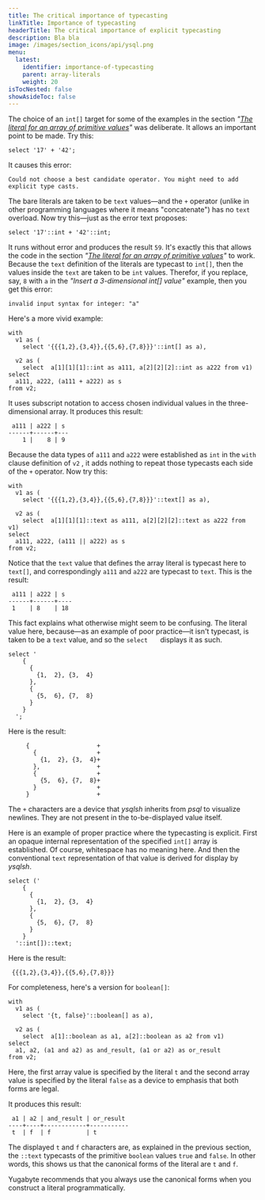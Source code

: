 ```yaml
---
title: The critical importance of typecasting
linkTitle: Importance of typecasting
headerTitle: The critical importance of explicit typecasting
description: Bla bla
image: /images/section_icons/api/ysql.png
menu:
  latest:
    identifier: importance-of-typecasting
    parent: array-literals
    weight: 20
isTocNested: false
showAsideToc: false
---
```


The choice of an `int[]` target for some of the examples
in the section _"[The literal for an array of primitive values](../array-of-primitive-values)"_
was deliberate. It allows an important point to be made. Try this:

```postgresql
select '17' + '42';
````

It causes this error:

```
Could not choose a best candidate operator. You might need to add explicit type casts.
```

The bare literals are taken to be `text` values—and the `+` operator (unlike in other programming languages where it means "concatenate") has no `text` overload. Now try this—just as the error text proposes:

```postgresql
select '17'::int + '42'::int;
````

It runs without error and produces the result `59`. It's exactly this that allows the code in the section _"[The literal for an array of primitive values](../array-of-primitive-values)"_ to work. Because the `text` definition of the literals are typecast to `int[]`, then the values inside the `text` are taken to be `int` values. Therefor, if you replace, say, `8` with `a` in the _"Insert a 3-dimensional int[] value"_ example, then you get this error:
```
invalid input syntax for integer: "a"
```
Here's a more vivid example:

```postgresql
with
  v1 as (
    select '{{{1,2},{3,4}},{{5,6},{7,8}}}'::int[] as a),

  v2 as (
    select  a[1][1][1]::int as a111, a[2][2][2]::int as a222 from v1)
select
  a111, a222, (a111 + a222) as s
from v2;
```
It uses subscript notation to access chosen individual values in the three-dimensional array. It produces this result:
```
 a111 | a222 | s 
------+------+---
    1 |    8 | 9
```
Because the data types of `a111` and `a222` were established as `int` in the `with` clause definition of `v2` , it adds nothing to repeat those typecasts each side of the `+` operator. Now try this:

```postgresql
with
  v1 as (
    select '{{{1,2},{3,4}},{{5,6},{7,8}}}'::text[] as a),

  v2 as (
    select  a[1][1][1]::text as a111, a[2][2][2]::text as a222 from v1)
select
  a111, a222, (a111 || a222) as s
from v2;
```
Notice that the `text` value that defines the array literal is typecast here to `text[]`, and correspondingly `a111` and `a222` are typecast to `text`. This is the result:

```
 a111 | a222 | s  
------+------+----
 1    | 8    | 18
```
This fact explains what otherwise might seem to be confusing. The literal value here, because—as an example of poor practice—it isn't typecast, is taken to be a `text` value, and so the `select	` displays it as such.

```postgresql
select '
    {
      {
        {1,  2}, {3,  4}
      },
      {
        {5,  6}, {7,  8}
      }
    }
  ';
```

Here is the result:

```
     {                   +
       {                 +
         {1,  2}, {3,  4}+
       },                +
       {                 +
         {5,  6}, {7,  8}+
       }                 +
     }                   +
```

The `+` characters are a device that _ysqlsh_ inherits from _psql_ to visualize newlines. They are not present in the to-be-displayed value itself.

Here is an example of proper practice where the typecasting is explicit. First an opaque internal representation of the specified `int[]` array is established. Of course, whitespace has no meaning here. And then the conventional `text` representation of that value is derived for display by _ysqlsh_.

```postgresql
select ('
    {
      {
        {1,  2}, {3,  4}
      },
      {
        {5,  6}, {7,  8}
      }
    }
  '::int[])::text;
```

Here is the result:

```
 {{{1,2},{3,4}},{{5,6},{7,8}}}
```

For completeness, here's a version for `boolean[]`:

```postgresql
with
  v1 as (
    select '{t, false}'::boolean[] as a),

  v2 as (
    select  a[1]::boolean as a1, a[2]::boolean as a2 from v1)
select
  a1, a2, (a1 and a2) as and_result, (a1 or a2) as or_result
from v2;
```
Here, the first array value is specified by the literal `t` and the second array value is specified by the literal `false` as a device to emphasis that both forms are legal.

It produces this result:

```
 a1 | a2 | and_result | or_result 
----+----+------------+-----------
 t  | f  | f          | t
```
The displayed `t` and `f` characters are, as explained in the previous section, the `::text` typecasts of the primitive `boolean` values `true` and `false`. In other words, this shows us that the canonical forms of the literal are `t` and `f`.

Yugabyte recommends that you always use the canonical forms when you construct a literal programmatically.

